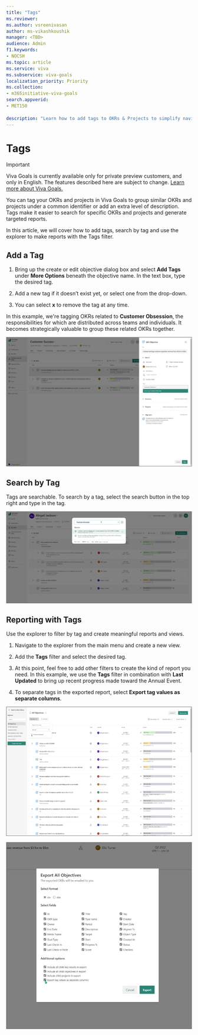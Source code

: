```yaml
---
title: "Tags"
ms.reviewer: 
ms.author: vsreenivasan
author: ms-vikashkoushik
manager: <TBD>
audience: Admin
f1.keywords:
- NOCSH
ms.topic: article
ms.service: viva
ms.subservice: viva-goals
localization_priority: Priority
ms.collection:  
- m365initiative-viva-goals
search.appverid:
- MET150

description: "Learn how to add tags to OKRs & Projects to simplify navigation and reporting."
---
```


# Tags

> [!IMPORTANT]
> Viva Goals is currently available only for private preview customers, and only in English. The features described here are subject to change. [Learn more about Viva Goals.](https://go.microsoft.com/fwlink/?linkid=2189933)

You can tag your OKRs and projects in Viva Goals to group similar OKRs and projects under a common identifier or add an extra level of description. Tags make it easier to search for specific OKRs and projects and generate targeted reports.
    
In this article, we will cover how to add tags, search by tag and use the explorer to make reports with the Tags filter.

## Add a Tag

1. Bring up the create or edit objective dialog box and select **Add Tags** under **More Options** beneath the objective name. In the text box, type the desired tag.

2. Add a new tag if it doesn’t exist yet, or select one from the drop-down.

3. You can select **x** to remove the tag at any time.

In this example, we're tagging OKRs related to **Customer Obsession**, the responsibilities for which are distributed across teams and individuals. It becomes strategically valuable to group these related OKRs together.

![add a tag](../media/goals/4/45/a.jpg)

## Search by Tag

Tags are searchable. To search by a tag, select the search button in the top right and type in the tag.

![search by tag](../media/goals/4/45/b.jpg)

## Reporting with Tags

Use the explorer to filter by tag and create meaningful reports and views.

1. Navigate to the explorer from the main menu and create a new view.

2. Add the **Tags** filter and select the desired tag.

3. At this point, feel free to add other filters to create the kind of report you need. In this example, we use the **Tags** filter in combination with **Last Updated** to bring up recent progress made toward the Annual Event.

4. To separate tags in the exported report, select **Export tag values as separate columns**.

![export report page](../media/goals/4/45/c.jpg)

![show tag as filter for export report](../media/goals/4/45/d.jpg)
